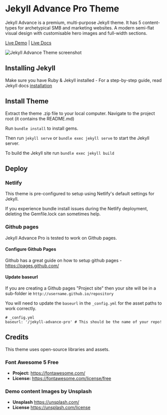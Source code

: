 # Jekyll Advance Pro Theme

Jekyll Advance is a premium, multi-purpose Jekyll theme. It has 5 content-types for archetypical SMB and marketing websites. A modern semi-flat visual design with customisable hero images and full-width sections.

[Live Demo](https://jekyll-advance.netlify.app/) |
[Live Docs](https://www.zerostatic.io/docs/jekyll-advance/)

![Jekyll Advance Theme screenshot](https://www.zerostatic.io/theme/jekyll-advance/jekyll-advance-screenshot.png)

## Installing Jekyll

Make sure you have Ruby & Jekyll installed - For a step-by-step guide, read Jekyll docs [installation](https://jekyllrb.com/docs/installation/)

## Install Theme

Extract the theme .zip file to your local computer. Navigate to the project root (it contains the README.md)

Run `bundle install` to install gems.

Then run `jekyll serve` or `bundle exec jekyll serve` to start the Jekyll server.

To build the Jekyll site run `bundle exec jekyll build`

## Deploy

### Netlify

This theme is pre-configured to setup using Netlify's default settings for Jekyll.

If you experience bundle install issues during the Netlify deployment, deleting the Gemfile.lock can sometimes help.

### Github pages

Jekyll Advance Pro is tested to work on Github pages.

#### Configure Github Pages

Github has a great guide on how to setup github pages - https://pages.github.com/

#### Update baseurl

If you are creating a Github pages "Project site" then your site will be in a sub-folder ie `http://username.github.io/repository`

You will need to update the `baseurl` in the `_config.yml` for the asset paths to work correctly.

```
# _config.yml
baseurl: '/jekyll-advance-pro' # This should be the name of your repo!
```

## Credits

This theme uses open-source libraries and assets.

### Font Awesome 5 Free

- **Project:** https://fontawesome.com/
- **License:** https://fontawesome.com/license/free

### Demo content Images by Unsplash

- **Unsplash** https://unsplash.com/
- **License** https://unsplash.com/license
